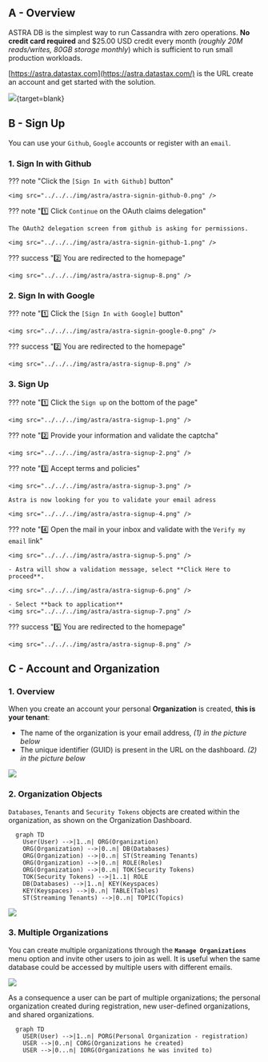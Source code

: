 ## A - Overview

ASTRA DB is the simplest way to run Cassandra with zero operations. **No credit card required** and $25.00 USD credit every month (_roughly 20M reads/writes, 80GB storage monthly_) which is sufficient to run small production workloads.

[https://astra.datastax.com](https://astra.datastax.com/) is the URL create an account and get started with the solution.

[![](https://dabuttonfactory.com/button.png?t=Go+to+Astra&f=Open+Sans-Bold&ts=18&tc=fff&hp=40&vp=18&c=11&bgt=gradient&bgc=4052b5&ebgc=073763)](https://astra.datastax.com){target=blank}

## B - Sign Up

You can use your `Github`, `Google` accounts or register with an `email`.

### 1. Sign In with Github

??? note "Click the `[Sign In with Github]` button"

    <img src="../../../img/astra/astra-signin-github-0.png" />

??? note "1️⃣ Click `Continue` on the OAuth claims delegation"

    The OAuth2 delegation screen from github is asking for permissions.

    <img src="../../../img/astra/astra-signin-github-1.png" />

??? success "2️⃣ You are redirected to the homepage"

    <img src="../../../img/astra/astra-signup-8.png" />

### 2. Sign In with Google

??? note "1️⃣ Click the `[Sign In with Google]` button"

    <img src="../../../img/astra/astra-signin-google-0.png" />

??? success "2️⃣ You are redirected to the homepage"

    <img src="../../../img/astra/astra-signup-8.png" />

### 3. Sign Up

??? note "1️⃣ Click the `Sign up` on the bottom of the page"

    <img src="../../../img/astra/astra-signup-1.png" />

??? note "2️⃣ Provide your information and validate the captcha"

    <img src="../../../img/astra/astra-signup-2.png" />

??? note "3️⃣ Accept terms and policies"

    <img src="../../../img/astra/astra-signup-3.png" />

    Astra is now looking for you to validate your email adress

    <img src="../../../img/astra/astra-signup-4.png" />

??? note "4️⃣ Open the mail in your inbox and validate with the `Verify my email` link"

    <img src="../../../img/astra/astra-signup-5.png" />

    - Astra will show a validation message, select **Click Here to proceed**.

    <img src="../../../img/astra/astra-signup-6.png" />

    - Select **back to application**
    <img src="../../../img/astra/astra-signup-7.png" />

??? success "5️⃣ You are redirected to the homepage"

    <img src="../../../img/astra/astra-signup-8.png" />

## C - Account and Organization

### 1. Overview

When you create an account your personal **Organization** is created, **this is your tenant**:

- The name of the organization is your email address, _(1) in the picture below_
- The unique identifier (GUID) is present in the URL on the dashboard. _(2) in the picture below_

<img src="../../../img/astra/organization-1.png" />

### 2. Organization Objects

`Databases`, `Tenants` and `Security Tokens` objects are created within the organization, as shown on the Organization Dashboard.

```mermaid
  graph TD
    User(User) -->|1..n| ORG(Organization)
    ORG(Organization) -->|0..n| DB(Databases)
    ORG(Organization) -->|0..n| ST(Streaming Tenants)
    ORG(Organization) -->|0..n| ROLE(Roles)
    ORG(Organization) -->|0..n| TOK(Security Tokens)
    TOK(Security Tokens) -->|1..1| ROLE
    DB(Databases) -->|1..n| KEY(Keyspaces)
    KEY(Keyspaces) -->|0..n| TABLE(Tables)
    ST(Streaming Tenants) -->|0..n| TOPIC(Topics)
```

<img src="../../../img/astra/organization-3.png" />

### 3. Multiple Organizations

You can create multiple organizations through the **`Manage Organizations`** menu option and invite other users to join as well. It is useful when the same database could be accessed by multiple users with different emails.

<img src="../../../img/astra/organization-2.png" />

As a consequence a user can be part of multiple organizations; the personal organization created during registration, new user-defined organizations, and shared organizations.

```mermaid
  graph TD
    USER(User) -->|1..n| PORG(Personal Organization - registration)
    USER -->|0..n| CORG(Organizations he created)
    USER -->|0...n| IORG(Organizations he was invited to)
```
